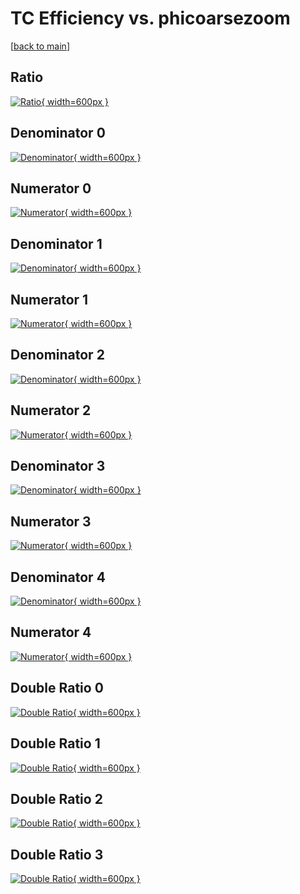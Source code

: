 # TC Efficiency vs. phicoarsezoom

[[back to main](./)]



## Ratio

[![Ratio](../mtv/var/TC_xtr_0_0_eff_phicoarsezoom.png){ width=600px }](../mtv/var/TC_xtr_0_0_eff_phicoarsezoom.pdf)

## Denominator 0

[![Denominator](../mtv/den/TC_xtr_0_0_eff_phicoarsezoom_den0.png){ width=600px }](../mtv/den/TC_xtr_0_0_eff_phicoarsezoom_den0.pdf)

## Numerator 0

[![Numerator](../mtv/num/TC_xtr_0_0_eff_phicoarsezoom_num0.png){ width=600px }](../mtv/num/TC_xtr_0_0_eff_phicoarsezoom_num0.pdf)

## Denominator 1

[![Denominator](../mtv/den/TC_xtr_0_0_eff_phicoarsezoom_den1.png){ width=600px }](../mtv/den/TC_xtr_0_0_eff_phicoarsezoom_den1.pdf)

## Numerator 1

[![Numerator](../mtv/num/TC_xtr_0_0_eff_phicoarsezoom_num1.png){ width=600px }](../mtv/num/TC_xtr_0_0_eff_phicoarsezoom_num1.pdf)

## Denominator 2

[![Denominator](../mtv/den/TC_xtr_0_0_eff_phicoarsezoom_den2.png){ width=600px }](../mtv/den/TC_xtr_0_0_eff_phicoarsezoom_den2.pdf)

## Numerator 2

[![Numerator](../mtv/num/TC_xtr_0_0_eff_phicoarsezoom_num2.png){ width=600px }](../mtv/num/TC_xtr_0_0_eff_phicoarsezoom_num2.pdf)

## Denominator 3

[![Denominator](../mtv/den/TC_xtr_0_0_eff_phicoarsezoom_den3.png){ width=600px }](../mtv/den/TC_xtr_0_0_eff_phicoarsezoom_den3.pdf)

## Numerator 3

[![Numerator](../mtv/num/TC_xtr_0_0_eff_phicoarsezoom_num3.png){ width=600px }](../mtv/num/TC_xtr_0_0_eff_phicoarsezoom_num3.pdf)

## Denominator 4

[![Denominator](../mtv/den/TC_xtr_0_0_eff_phicoarsezoom_den4.png){ width=600px }](../mtv/den/TC_xtr_0_0_eff_phicoarsezoom_den4.pdf)

## Numerator 4

[![Numerator](../mtv/num/TC_xtr_0_0_eff_phicoarsezoom_num4.png){ width=600px }](../mtv/num/TC_xtr_0_0_eff_phicoarsezoom_num4.pdf)

## Double Ratio 0

[![Double Ratio](../mtv/ratio/TC_xtr_0_0_eff_phicoarsezoom_ratio0.png){ width=600px }](../mtv/ratio/TC_xtr_0_0_eff_phicoarsezoom_ratio0.pdf)

## Double Ratio 1

[![Double Ratio](../mtv/ratio/TC_xtr_0_0_eff_phicoarsezoom_ratio1.png){ width=600px }](../mtv/ratio/TC_xtr_0_0_eff_phicoarsezoom_ratio1.pdf)

## Double Ratio 2

[![Double Ratio](../mtv/ratio/TC_xtr_0_0_eff_phicoarsezoom_ratio2.png){ width=600px }](../mtv/ratio/TC_xtr_0_0_eff_phicoarsezoom_ratio2.pdf)

## Double Ratio 3

[![Double Ratio](../mtv/ratio/TC_xtr_0_0_eff_phicoarsezoom_ratio3.png){ width=600px }](../mtv/ratio/TC_xtr_0_0_eff_phicoarsezoom_ratio3.pdf)

